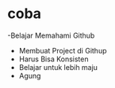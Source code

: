 # coba
-Belajar Memahami Github 
- Membuat Project di Githup
- Harus Bisa Konsisten 
- Belajar untuk lebih maju
- Agung
